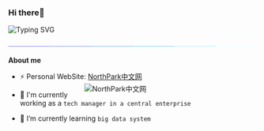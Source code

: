 ### Hi there🐻



![Typing SVG](https://readme-typing-svg.demolab.com?font=Fira+Code&pause=1000&width=435&lines=I'm+liuhouer+Welcome+!)

<img  src="assests/borderseperator.gif">

**About me**

- ⚡  Personal WebSite: [NorthPark中文网](https://northpark.cn)       <img align='right' src="https://s1.ax1x.com/2023/03/17/ppGF83Q.png" width="350" alt="NorthPark中文网" />

- 🔭 I'm currently working as a `tech manager in a central enterprise`

- 🌱 I’m currently learning `big data system`
  <!-- 

- 📫 How to reach me: `telegram:@liuhouer`
  -->

  

<!--
**liuhouer/liuhouer** is a ✨ _special_ ✨ repository because its `README.md` (this file) appears on your GitHub profile.

Here are some ideas to get you started:

- 🔭 I’m currently working on ...
- 🌱 I’m currently learning ...
- 👯 I’m looking to collaborate on ...
- 🤔 I’m looking for help with ...
- 💬 Ask me about ...
- 📫 How to reach me: ...
- 😄 Pronouns: ...
- ⚡ Fun fact: ...
-->
